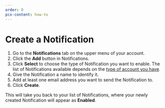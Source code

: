 ```yaml
---
order: 0
pcx-content: how-to
---
```


# Create a Notification

1. Go to the **Notifications** tab on the upper menu of your account.
1. Click the **Add** button in Notifications.
1. Click **Select** to choose the type of Notification you want to enable. The list of Notifications available depends on the [type of account you have](/notifications/notification-available).
1. Give the Notification a name to identify it. 
1. Add at least one email address you want to send the Notification to.
1. Click **Create**.

This will take you back to your list of Notifications, where your newly created Notification will appear as **Enabled**.